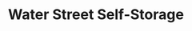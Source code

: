 ---
title: "Water Street Self-Storage"
url: /milwaukee/water-street-self-storage/
shop: storage rental
---